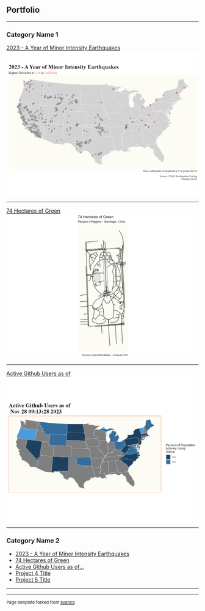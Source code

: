 ## Portfolio

---

### Category Name 1 

[2023 - A Year of Minor Intensity Earthquakes](/sample_page)
<img src="images/01-timothy-oliver.png?raw=true"/>

---
[74 Hectares of Green](/pdf/sample_presentation.pdf)
<img src="images/02-timothy-oliver.png?raw=true"/>

---
[Active Github Users as of <Insert Time>](http://example.com/)
<img src="images/13-timothy-oliver.png?raw=true"/>

---

### Category Name 2

- [2023 - A Year of Minor Intensity Earthquakes](http://example.com/)
- [74 Hectares of Green](http://example.com/)
- [Active Github Users as of...](http://example.com/)
- [Project 4 Title](http://example.com/)
- [Project 5 Title](http://example.com/)

---




---
<p style="font-size:11px">Page template forked from <a href="https://github.com/evanca/quick-portfolio">evanca</a></p>
<!-- Remove above link if you don't want to attibute -->
